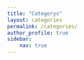 ```yaml
---
title: "Categorys"
layout: categories
permalink: /categories/
author_profile: true
sidebar:
    nav: true
---
```

